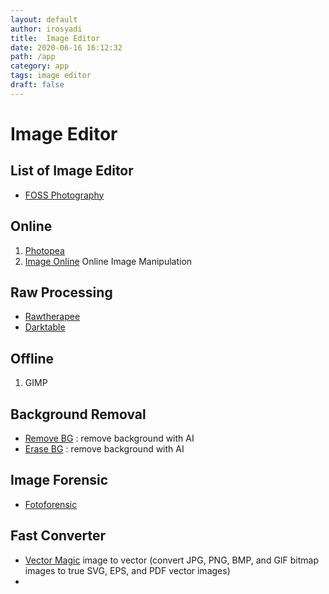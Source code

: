 ```yaml
---
layout: default
author: irosyadi
title:  Image Editor
date: 2020-06-16 16:12:32
path: /app
category: app
tags: image editor
draft: false
---
```


# Image Editor

## List of Image Editor
- [FOSS Photography](https://9bladed.com/post/foss_photography/)

## Online
1. [Photopea](https://www.photopea.com/)
2. [Image Online](https://imageonline.co/) Online Image Manipulation

## Raw Processing
- [Rawtherapee](https://rawtherapee.com/)
- [Darktable](https://www.darktable.org/)

## Offline
1. GIMP

## Background Removal
- [Remove BG](https://www.remove.bg/) : remove background with AI
- [Erase BG](https://erase.bg/) : remove background with AI

## Image Forensic
- [Fotoforensic](http://fotoforensics.com/)

## Fast Converter
- [Vector Magic](https://vectormagic.com/) image to vector (convert JPG, PNG, BMP, and GIF bitmap images to true SVG, EPS, and PDF vector images)
- 